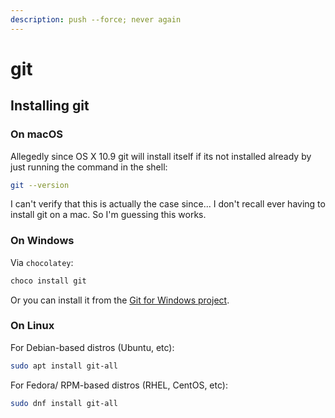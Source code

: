 ```yaml
---
description: push --force; never again
---
```


# git

## Installing git

### On macOS

Allegedly since OS X 10.9 git will install itself if its not installed already by just running the command in the shell:

```bash
git --version
```

I can't verify that this is actually the case since... I don't recall ever having to install git on a mac. So I'm guessing this works.

### On Windows

Via `chocolatey`:

```bash
choco install git
```

Or you can install it from the [Git for Windows project](https://gitforwindows.org/).

### On Linux

For Debian-based distros (Ubuntu, etc):

```bash
sudo apt install git-all
```

For Fedora/ RPM-based distros (RHEL, CentOS, etc):

```bash
sudo dnf install git-all
```

